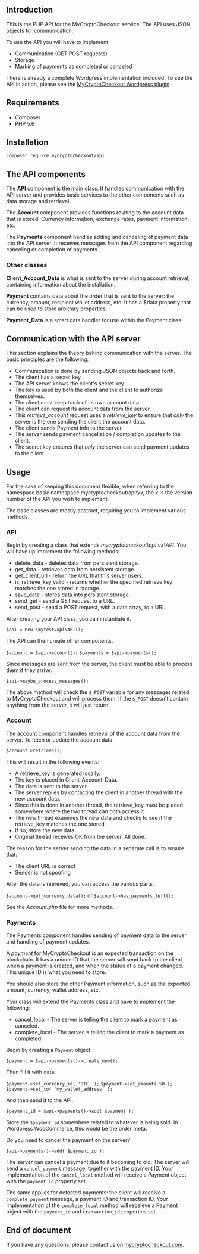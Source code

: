 ## Introduction

This is the PHP API for the MyCryptoCheckout service. The API uses JSON objects for communication.

To use the API you will have to implement:

* Communication (GET POST requests)
* Storage
* Marking of payments as completed or canceled

There is already a complete Wordpress implementation included. To see the API in action, please see the [MyCryptoCheckout Wordpress plugin](https://wordpress.org/plugins/mycryptocheckout/).

## Requirements

* Composer
* PHP 5.6

## Installation

`composer require mycryptocheckout/api`

## The API components

The **API** component is the main class. It handles communication with the API server and provides basic services to the other components such as data storage and retrieval.

The **Account** component provides functions relating to the account data that is stored. Currency information, exchange rates, payment information, etc.

The **Payments** component handles adding and canceling of payment data into the API server. It receives messages from the API component regarding canceling or completion of payments.

### Other classes ###

**Client_Account_Data** is what is sent to the server during account retrieval, containing information about the installation.

**Payment** contains data about the order that is sent to the server: the currency, amount, recipient wallet address, etc. It has a $data property that can be used to store arbitrary properties.

**Payment_Data** is a smart data handler for use within the Payment class.

## Communication with the API server

This section explains the theory behind communication with the server. The basic principles are the following:

* Communication is done by sending JSON objects back and forth.
* The client has a secret key.
* The API server knows the client's secret key.
* The key is used by both the client and the client to authorize themselves.
* The client must keep track of its own account data.
* The client can request its account data from the server.
* This *retrieve_account* request uses a *retrieve_key* to ensure that *only* the server is the one sending the client the account data.
* The client sends Payment info to the server.
* The server sends payment cancellation / completion updates to the client.
* The secret key ensures that *only* the server can send payment updates to the client.

## Usage ##

For the sake of keeping this document flexible, when referring to the namespace basic namespace mycryptocheckout\api\vx, the x is the version number of the API you wish to implement.

The base classes are mostly abstract, requiring you to implement various methods.

### API ###

Begin by creating a class that extends *mycryptocheckout\api\vx\API*. You will have up implement the following methods:

* delete_data - deletes data from persistent storage.
* get_data - retrieves data from persistent storage.
* get_client_url - return the URL that this server users.
* is_retrieve_key_valid - returns whether the specified retrieve key matches the one stored in storage.
* save_data - stores data into persistent storage.
* send_get - send a GET request to a URL.
* send_post - send a POST request, with a data array, to a URL.

After creating your API class, you can instantiate it.

`$api = new \mytest\api\API();`

The API can then create other components.

`$account = $api->account();`
`$payments = $api->payments();`

Since messages are sent from the server, the client must be able to process them if they arrive:

`$api->maybe_process_messages();`

The above method will check the `$_POST` variable for any messages related to MyCryptoCheckout and will process them. If the `$_POST` doesn't contain anything from the server, it will just return.

### Account ###

The account component handles retrieval of the account data from the server. To fetch or update the account data:

`$account->retrieve();`

This will result in the following events:

* A retrieve_key is generated locally.
* The key is placed in Client_Account_Data.
* The data is sent to the server.
* The server replies by contacting the client in another thread with the new account data.
* Since this is done in another thread, the retrieve_key must be placed somewhere where the two thread can both access it.
* The new thread examines the new data and checks to see if the retrieve_key matches the one stored.
* If so, store the new data.
* Original thread receives OK from the server. All done.

The reason for the server sending the data in a separate call is to ensure that:

* The client URL is correct
* Sender is not spoofing

After the data is retrieved, you can access the various parts.

`$account->get_currency_data();`
or
`$account->has_payments_left();`

See the *Account.php* file for more methods.

### Payments ###

The Payments component handles sending of payment data to the server and handling of payment updates.

A *payment* for MyCryptoCheckout is an expected transaction on the blockchain. It has a unique ID that the server will send back to the client when a payment is created, and when the status of a payment changed. This unique ID is what you need to store.

You should also store the other Payment information, such as the expected amount, currency, wallet address, etc.

Your class will extend the Payments class and have to implement the following:

* cancel_local - The server is telling the client to mark a payment as canceled.
* complete_local - The server is telling the client to mark a payment as completed.

Begin by creating a `Payment` object.

`$payment = $api->payments()->create_new();`

Then fill it with data:

`$payment->set_currency_id( 'BTC' );`
`$payment->set_amount( 50 );`
`$payment->set_to( 'my_wallet_address' );`

And then send it to the API.

`$payment_id = $api->payments()->add( $payment );`

Store the `$payment_id` somewhere related to whatever is being sold. In Wordpress WooCommerce, this would be the order meta.

Do you need to cancel the payment on the server?

`$api->payments()->add( $payment_id );`

The server can cancel a payment due to it becoming to old. The server will send a `cancel_payment` message, together with the payment ID. Your implementation of the `cancel_local` method will receive a Payment object with the `payment_id` property set.

The same applies for detected payments: the client will receive a `complete_payment` message, a payment ID and transaction ID. Your implementation of the `complete_local` method will receieve a Payment object with the `payment_id` and `transaction_id` properties set.

## End of document ##

If you have any questions, please contact us on [mycryptocheckout.com](https://mycryptocheckout.com]).
